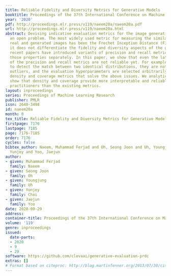 ```yaml
---
title: Reliable Fidelity and Diversity Metrics for Generative Models
booktitle: Proceedings of the 37th International Conference on Machine Learning
year: '2020'
pdf: http://proceedings.mlr.press/v119/naeem20a/naeem20a.pdf
url: http://proceedings.mlr.press/v119/naeem20a.html
abstract: Devising indicative evaluation metrics for the image generation task remains
  an open problem. The most widely used metric for measuring the similarity between
  real and generated images has been the Frechet Inception Distance (FID) score. Since
  it does not differentiate the fidelity and diversity aspects of the generated images,
  recent papers have introduced variants of precision and recall metrics to diagnose
  those properties separately. In this paper, we show that even the latest version
  of the precision and recall metrics are not reliable yet. For example, they fail
  to detect the match between two identical distributions, they are not robust against
  outliers, and the evaluation hyperparameters are selected arbitrarily. We propose
  density and coverage metrics that solve the above issues. We analytically and experimentally
  show that density and coverage provide more interpretable and reliable signals for
  practitioners than the existing metrics.
layout: inproceedings
series: Proceedings of Machine Learning Research
publisher: PMLR
issn: 2640-3498
id: naeem20a
month: 0
tex_title: Reliable Fidelity and Diversity Metrics for Generative Models
firstpage: 7176
lastpage: 7185
page: 7176-7185
order: 7176
cycles: false
bibtex_author: Naeem, Muhammad Ferjad and Oh, Seong Joon and Uh, Youngjung and Choi,
  Yunjey and Yoo, Jaejun
author:
- given: Muhammad Ferjad
  family: Naeem
- given: Seong Joon
  family: Oh
- given: Youngjung
  family: Uh
- given: Yunjey
  family: Choi
- given: Jaejun
  family: Yoo
date: 2020-09-29
address: 
container-title: Proceedings of the 37th International Conference on Machine Learning
volume: '119'
genre: inproceedings
issued:
  date-parts:
  - 2020
  - 9
  - 29
software: https://github.com/clovaai/generative-evaluation-prdc
extras: []
# Format based on citeproc: http://blog.martinfenner.org/2013/07/30/citeproc-yaml-for-bibliographies/
---
```

